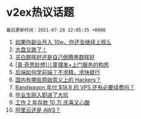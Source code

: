 # v2ex热议话题

`最后更新时间：2021-07-28 12:05:35 +0800`

1. [如果你副业月入 10w，你还会继续上班么](https://www.v2ex.com/t/792067)
1. [大盘又跌了！](https://www.v2ex.com/t/792061)
1. [买白群晖好还是自己倒腾黑群晖好](https://www.v2ex.com/t/792068)
1. [[真·奇思妙想]儿童理发+上门服务的构思](https://www.v2ex.com/t/792047)
1. [后端如何学前端？不求精，求快就行](https://www.v2ex.com/t/792134)
1. [国内有哪些原始意义上的 Hackers？](https://www.v2ex.com/t/792111)
1. [Bandwagon 年付 $18.8 的 VPS 还有必要续费吗？](https://www.v2ex.com/t/792085)
1. [毕业生刚入职进了大坑](https://www.v2ex.com/t/792156)
1. [工作 2 年存款 10 万 庆喜又心酸](https://www.v2ex.com/t/792110)
1. [阿里云还是 AWS？](https://www.v2ex.com/t/792026)

